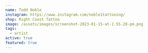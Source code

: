 ```yaml
---
name: Todd Noble
instagram: https://www.instagram.com/noble1tattooing/
shop: Right Coast Tattoo
image: /assets/images/screenshot-2023-01-15-at-1.55.20-pm.png
tags:
  - artist
active: true
featured: true
---
```

